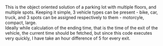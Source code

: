 This is the object oriented solution of a parking lot with multiple floors, and multiple spots. Keeping it simple, 3 vehicle types can be present - bike, car, truck, and 3 spots can be assigned respectively to them - motorcyle, compact, large.
<br> Ideally while calculation of the ending time, that is the time of the exit of the vehicle, the current time should be fetched, but since this code executes very quickly, I have take an hour difference of 5 for every exit.
